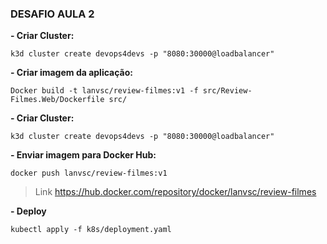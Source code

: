 ### **DESAFIO AULA 2**

**- Criar Cluster:**
```
k3d cluster create devops4devs -p "8080:30000@loadbalancer"
```
**- Criar imagem da aplicação:**
```
Docker build -t lanvsc/review-filmes:v1 -f src/Review-Filmes.Web/Dockerfile src/
```
**- Criar Cluster:**
```
k3d cluster create devops4devs -p "8080:30000@loadbalancer"
```
**- Enviar imagem para Docker Hub:**
```
docker push lanvsc/review-filmes:v1
```
>Link
https://hub.docker.com/repository/docker/lanvsc/review-filmes

**- Deploy**
```
kubectl apply -f k8s/deployment.yaml

